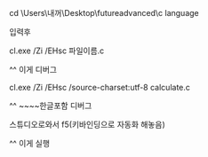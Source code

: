 cd \Users\내꺼\Desktop\futureadvanced\c language

입력후

cl.exe /Zi /EHsc 파일이름.c

^^ 이게 디버그

cl.exe /Zi /EHsc /source-charset:utf-8 calculate.c

^^ ~~~~한글포함 디버그


스튜디오로와서 f5(키바인딩으로 자동화 해놓음)

^^ 이게 실행
